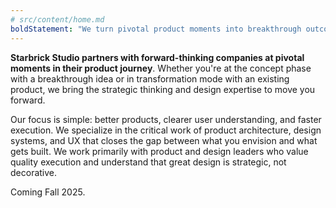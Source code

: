 ```yaml
---
# src/content/home.md
boldStatement: "We turn pivotal product moments into breakthrough outcomes."
---
```


**Starbrick Studio partners with forward-thinking companies at pivotal moments in their product journey**. Whether you're at the concept phase with a breakthrough idea or in transformation mode with an existing product, we bring the strategic thinking and design expertise to move you forward.

Our focus is simple: better products, clearer user understanding, and faster execution. We specialize in the critical work of product architecture, design systems, and UX that closes the gap between what you envision and what gets built. We work primarily with product and design leaders who value quality execution and understand that great design is strategic, not decorative. 

Coming Fall 2025.